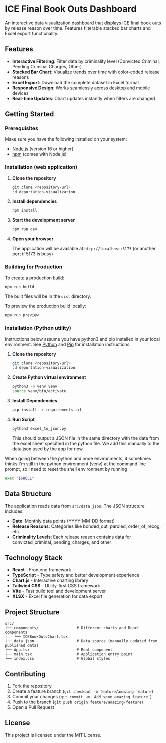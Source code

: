 # ICE Final Book Outs Dashboard

An interactive data visualization dashboard that displays ICE final book outs by release reason over time. Features filterable stacked bar charts and Excel export functionality.

## Features

- **Interactive Filtering**: Filter data by criminality level (Convicted Criminal, Pending Criminal Charges, Other)
- **Stacked Bar Chart**: Visualize trends over time with color-coded release reasons
- **Excel Export**: Download the complete dataset in Excel format
- **Responsive Design**: Works seamlessly across desktop and mobile devices
- **Real-time Updates**: Chart updates instantly when filters are changed

## Getting Started

### Prerequisites

Make sure you have the following installed on your system:
- [Node.js](https://nodejs.org/) (version 16 or higher)
- [npm](https://www.npmjs.com/) (comes with Node.js)

### Installation (web application)

1. **Clone the repository**
   ```bash
   git clone <repository-url>
   cd deportation-visualization
   ```

2. **Install dependencies**
   ```bash
   npm install
   ```

3. **Start the development server**
   ```bash
   npm run dev
   ```

4. **Open your browser**
   
   The application will be available at `http://localhost:5173` (or another port if 5173 is busy)

### Building for Production

To create a production build:

```bash
npm run build
```

The built files will be in the `dist` directory.

To preview the production build locally:

```bash
npm run preview
```

### Installation (Python utility)
Instructions below assume you have python3 and pip installed in your local environment.  See [Python](https://www.python.org/) and [Pip](https://pypi.org/project/pip/) for installation instructions.

1. **Clone the repository**
   ```bash
   git clone <repository-url>
   cd deportation-visualization
   ```

2. **Create Python virtual environment**
   ```bash
   python3 -m venv venv
   source venv/bin/activate
   ```

3. **Install Dependencies**
   ```bash
   pip install -r requirements.txt
   ```

4. **Run Script**
   
   ```bash
   python3 excel_to_json.py
   ```
   This should output a JSON file in the same directory with the data from the excel sheet specified in the python file.  We add this manually to the data.json used by the app for now. 

When going between the python and node environments, it sometimes thinks I'm still in the python environment (venv) at the command line prompt, so I need to reset the shell environment by running 
```bash
exec "$SHELL"
```

## Data Structure

The application reads data from `src/data.json`. The JSON structure includes:

- **Date**: Monthly data points (YYYY-MM-DD format)
- **Release Reasons**: Categories like bonded_out, paroled, order_of_recog, etc.
- **Criminality Levels**: Each release reason contains data for convicted_criminal, pending_charges, and other

## Technology Stack

- **React** - Frontend framework
- **TypeScript** - Type safety and better development experience
- **Chart.js** - Interactive charting library
- **Tailwind CSS** - Utility-first CSS framework
- **Vite** - Fast build tool and development server
- **XLSX** - Excel file generation for data export

## Project Structure

```
src/
├── components/                 # Different charts and React components
│   └── ICEBookOutsChart.tsx    
├── data.json                   # Data source (manually updated from published data)
├── App.tsx                     # Root component
├── main.tsx                    # Application entry point
└── index.css                   # Global styles
```

## Contributing

1. Fork the repository
2. Create a feature branch (`git checkout -b feature/amazing-feature`)
3. Commit your changes (`git commit -m 'Add some amazing feature'`)
4. Push to the branch (`git push origin feature/amazing-feature`)
5. Open a Pull Request

## License

This project is licensed under the MIT License.
